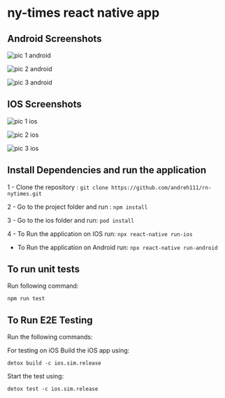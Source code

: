 # ny-times react native app

## Android Screenshots

![pic 1 android](https://github.com/andreh111/rn-nytimes/blob/master/demos/android/Screenshot_1641309756.png?raw=true)

![pic 2 android](https://github.com/andreh111/rn-nytimes/blob/master/demos/android/Screenshot_1641309772.png?raw=true)

![pic 3 android](https://github.com/andreh111/rn-nytimes/blob/master/demos/android/Screenshot_1641309918.png?raw=true)

## IOS Screenshots

![pic 1 ios](https://github.com/andreh111/rn-nytimes/blob/master/demos/ios/Simulator%20Screen%20Shot%20-%20iPhone%2013%20-%202022-01-04%20at%2016.22.43.png?raw=true)

![pic 2 ios](https://github.com/andreh111/rn-nytimes/blob/master/demos/ios/Simulator%20Screen%20Shot%20-%20iPhone%2013%20-%202022-01-04%20at%2016.22.47.png?raw=true)

![pic 3 ios](https://github.com/andreh111/rn-nytimes/blob/master/demos/ios/Simulator%20Screen%20Shot%20-%20iPhone%2013%20-%202022-01-04%20at%2016.25.01.png?raw=true)


## Install Dependencies and run the application

1 - Clone the repository : `git clone https://github.com/andreh111/rn-nytimes.git`

2 - Go to the project folder and run : `npm install`

3 - Go to the ios folder and run: `pod install`

4 - To Run the application on IOS run: `npx react-native run-ios`
  - To Run the application on Android run: `npx react-native run-android`


## To run unit tests

Run following command:

`npm run test`


## To Run E2E Testing

Run the following commands: 


For testing on iOS
Build the iOS app using:

`detox build -c ios.sim.release`

Start the test using:

`detox test -c ios.sim.release`